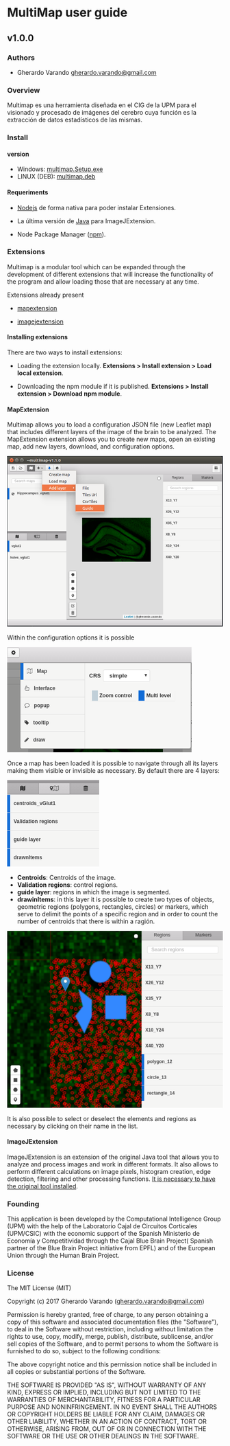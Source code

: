 # MultiMap user guide
## v1.0.0


### Authors
 - Gherardo Varando <gherardo.varando@gmail.com>


### Overview

Multimap es una herramienta diseñada en el CIG de la UPM para el visionado y procesado de imágenes del cerebro cuya función es la extracción de datos estadísticos de las mismas.

### Install

#### version

 - Windows:  [multimap.Setup.exe](https://github.com/ComputationalIntelligenceGroup/MultiMap/releases/download/v1.1.0/multimap.Setup.1.1.0.exe)
 - LINUX (DEB): [multimap.deb](https://github.com/ComputationalIntelligenceGroup/MultiMap/releases/download/v1.1.0/multimap_1.1.0_amd64.deb)




#### Requeriments

- [Nodejs](https://nodejs.org/es/download/) de forma nativa para poder instalar Extensiones.

- La última versión de [Java](http://www.oracle.com/technetwork/java/javase/downloads/jre8-downloads-2133155.html) para ImageJExtension.

- Node Package Manager ([npm](https://www.npmjs.com/)).


### Extensions

Multimap is a modular tool which can be expanded through the development of different extensions that will increase the functionality of the program and allow loading those that are necessary at any time.


Extensions already present

- [mapextension](http://github.com/gherardovarando/mapextension)

- [imagejextension](http://github.com/gherardovarando/imagejextension)



#### Installing extensions


There are two ways to install extensions:

- Loading the extension locally. **Extensions > Install extension > Load local extension**.

- Downloading the npm module if it is published. **Extensions > Install extension > Download npm module**.


#### MapExtension

Multimap allows you to load a configuration JSON file (new Leaflet map) that includes different layers of the image of the brain to be analyzed. The MapExtension extension allows you to create new maps, open an existing map, add new layers, download, and configuration options.


![picture](images/menumap.png)

Within the configuration options it is possible


![picture](images/configuracion.png)

Once a map has been loaded it is possible to navigate through all its layers making them visible or invisible as necessary. By default there are 4 layers:


![picture](images/4layers.png)

- **Centroids**: Centroids of the image.
- **Validation regions**: control regions.
- **guide layer**: regions in which the image is segmented.
- **drawinItems**: in this layer it is possible to create two types of objects, geometric regions (polygons, rectangles, circles) or markers, which serve to delimit the points of a specific region and in order to count the number of centroids that there is within a ragión.


![picture](images/regionandmarkers.png)


It is also possible to select or deselect the elements and regions as necessary by clicking on their name in the list.

#### ImageJExtension

ImageJExtension is an extension of the original Java tool that allows you to analyze and process images and work in different formats. It also allows to perform different calculations on image pixels, histogram creation, edge detection, filtering and other processing functions. [It is necessary to have the original tool installed](https://imagej.nih.gov/ij/download.html).




### Founding
 This application is been developed by the Computational Intelligence Group (UPM) with the help of the Laboratorio Cajal de Circuitos Corticales (UPM/CSIC) with the economic support of the Spanish Ministerio de Economía y Competitividad through the Cajal Blue Brain Project( Spanish partner of the Blue Brain Project initiative from EPFL) and of the European Union through the Human Brain Project.


### License

The MIT License (MIT)

Copyright (c) 2017 Gherardo Varando (gherardo.varando@gmail.com)

Permission is hereby granted, free of charge, to any person obtaining a copy
of this software and associated documentation files (the "Software"), to deal
in the Software without restriction, including without limitation the rights
to use, copy, modify, merge, publish, distribute, sublicense, and/or sell
copies of the Software, and to permit persons to whom the Software is
furnished to do so, subject to the following conditions:

The above copyright notice and this permission notice shall be included in all
copies or substantial portions of the Software.

THE SOFTWARE IS PROVIDED "AS IS", WITHOUT WARRANTY OF ANY KIND, EXPRESS OR
IMPLIED, INCLUDING BUT NOT LIMITED TO THE WARRANTIES OF MERCHANTABILITY,
FITNESS FOR A PARTICULAR PURPOSE AND NONINFRINGEMENT. IN NO EVENT SHALL THE
AUTHORS OR COPYRIGHT HOLDERS BE LIABLE FOR ANY CLAIM, DAMAGES OR OTHER
LIABILITY, WHETHER IN AN ACTION OF CONTRACT, TORT OR OTHERWISE, ARISING FROM,
OUT OF OR IN CONNECTION WITH THE SOFTWARE OR THE USE OR OTHER DEALINGS IN THE
SOFTWARE.
